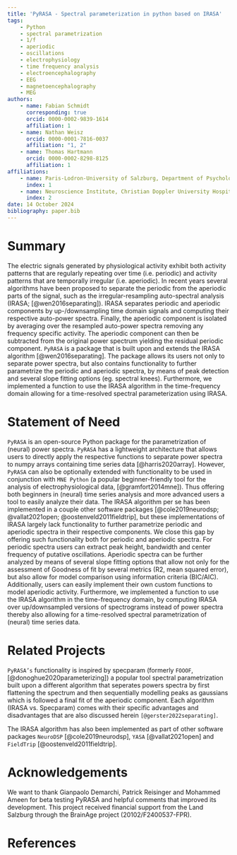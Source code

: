 ```yaml
---
title: 'PyRASA - Spectral parameterization in python based on IRASA'
tags:
    - Python
    - spectral parametrization
    - 1/f
    - aperiodic
    - oscillations
    - electrophysiology
    - time frequency analysis
    - electroencephalography
    - EEG
    - magnetoencephalography
    - MEG
authors:
    - name: Fabian Schmidt
      corresponding: true
      orcid: 0000-0002-9839-1614
      affiliation: 1
    - name: Nathan Weisz
      orcid: 0000-0001-7816-0037
      affiliation: "1, 2"
    - name: Thomas Hartmann
      orcid: 0000-0002-8298-8125
      affiliation: 1
affiliations:
    - name: Paris-Lodron-University of Salzburg, Department of Psychology, Centre for Cognitive Neuroscience, Salzburg, Austria
      index: 1
    - name: Neuroscience Institute, Christian Doppler University Hospital, Paracelsus Medical University, Salzburg, Austria
      index: 2
date: 14 October 2024
bibliography: paper.bib
---
```


# Summary
The electric signals generated by physiological activity exhibit both activity patterns that are regularly repeating over time (i.e. periodic) and activity patterns that are temporally irregular (i.e. aperiodic). In recent years several algorithms have been proposed to separate the periodic from the aperiodic parts of the signal, such as the irregular-resampling auto-spectral analysis (IRASA; [@wen2016separating]). IRASA separates periodic and aperiodic components by up-/downsampling time domain signals and computing their respective auto-power spectra. Finally, the aperiodic component is isolated by averaging over the resampled auto-power spectra removing any frequency specific activity. The aperiodic component can then be subtracted from the original power spectrum yielding the residual periodic component. 
`PyRASA` is a package that is built upon and extends the IRASA algorithm [@wen2016separating]. The package allows its users not only to separate power spectra, but also contains functionality to further parametrize the periodic and aperiodic spectra, by means of peak detection and several slope fitting options (eg. spectral knees). Furthermore, we implemented a function to use the IRASA algorithm in the time-frequency domain allowing for a time-resolved spectral parameterization using IRASA.

# Statement of Need
`PyRASA` is an open-source Python package for the parametrization of (neural) power spectra. `PyRASA` has a lightweight architecture that allows users to directly apply the respective functions to separate power spectra to numpy arrays containing time series data [@harris2020array]. However, `PyRASA` can also be optionally extended with functionality to be used in conjunction with `MNE Python` (a popular beginner-friendly tool for the analysis of electrophysiological data, [@gramfort2014mne]). Thus offering both beginners in (neural) time series analysis and more advanced users a tool to easily analyze their data. The IRASA algorithm per se has been implemented in a couple other software packages [@cole2019neurodsp; @vallat2021open; @oostenveld2011fieldtrip], but these implementations of IRASA largely lack functionality to further parametrize periodic and aperiodic spectra in their respective components. We close this gap by offering such functionality both for periodic and aperiodic spectra. For periodic spectra users can extract peak height, bandwidth and center frequency of putative oscillations. Aperiodic spectra can be further analyzed by means of several slope fitting options that allow not only for the assessment of Goodness of fit by several metrics (R2, mean squared error), but also allow for model comparison using information criteria (BIC/AIC). Additionally, users can easily implement their own custom functions to model aperiodic activity. Furthermore, we implemented a function to use the IRASA algorithm in the time-frequency domain, by computing IRASA over up/downsampled versions of spectrograms instead of power spectra thereby also allowing for a time-resolved spectral parametrization of (neural) time series data. 

# Related Projects
`PyRASA’s` functionality is inspired by specparam (formerly `FOOOF`, [@donoghue2020parameterizing]) a popular tool spectral parametrization built upon a different algorithm that seperates powers spectra by first flattening the spectrum and then sequentially modelling peaks as gaussians which is followed a final fit of the aperiodic component. Each algorithm (IRASA vs. Specparam) comes with their specific advantages and disadvantages that are also discussed herein `[@gerster2022separating]`.

The IRASA algorithm has also been implemented as part of other software packages `NeuroDSP` [@cole2019neurodsp], `YASA` [@vallat2021open] and `FieldTrip` [@oostenveld2011fieldtrip].

# Acknowledgements
We want to thank Gianpaolo Demarchi, Patrick Reisinger and Mohammed Ameen for beta testing PyRASA and helpful comments that improved its development. 
This project received financial support from the Land Salzburg through the BrainAge project (20102/F2400537-FPR).

# References